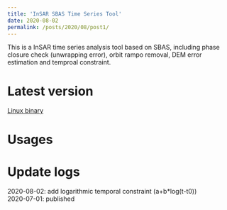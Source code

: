 ```yaml
---
title: 'InSAR SBAS Time Series Tool'
date: 2020-08-02
permalink: /posts/2020/08/post1/
---
```


This is a InSAR time series analysis tool based on SBAS, including phase closure check (unwrapping error), orbit rampo removal, DEM error estimation and temproal constraint. 

Latest version
======
[Linux binary](https://newcastle-my.sharepoint.com/:u:/r/personal/nyc40_newcastle_ac_uk/Documents/software/InSARTimeSeries.zip?csf=1&web=1&e=bdmXWF)


Usages
======


Update logs
======
2020-08-02: add logarithmic temporal constraint (a+b*log(t-t0))  
2020-07-01: published  
